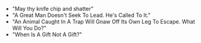 * "May thy knife chip and shatter"
* "A Great Man Doesn't Seek To Lead.  He's Called To It."
* "An Animal Caught In A Trap Will Gnaw Off Its Own Leg To Escape.  What Will You Do?"
* "When Is A Gift Not A Gift?"
